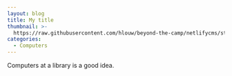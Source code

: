 ```yaml
---
layout: blog
title: My title
thumbnail: >-
  https://raw.githubusercontent.com/hlouw/beyond-the-camp/netlifycms/static/img/library_square.jpg
categories:
  - Computers
---
```

Computers at a library is a good idea.
